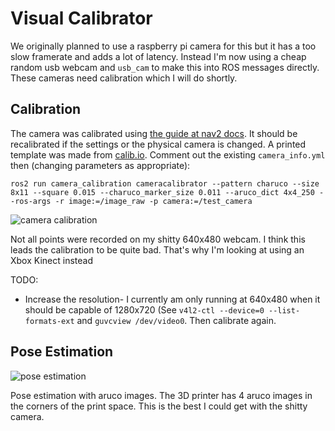 # Visual Calibrator

We originally planned to use a raspberry pi camera for this but it has a too slow framerate and adds a lot of latency. Instead I'm now using a cheap random usb webcam and `usb_cam` to make this into ROS messages directly. These cameras need calibration which I will do shortly.

## Calibration 

The camera was calibrated using [the guide at nav2 docs](https://navigation.ros.org/tutorials/docs/camera_calibration.html). It should be recalibrated
if the settings or the physical camera is changed. A printed template was made from [calib.io](https://calib.io/). Comment out the existing `camera_info.yml` then (changing parameters as appropriate):

```
ros2 run camera_calibration cameracalibrator --pattern charuco --size 8x11 --square 0.015 --charuco_marker_size 0.011 --aruco_dict 4x4_250 --ros-args -r image:=/image_raw -p camera:=/test_camera
```

![camera calibration](https://i.imgur.com/9He7T2n.png)

Not all points were recorded on my shitty 640x480 webcam. I think this leads the calibration to be quite bad. That's why I'm looking at using an Xbox Kinect instead

TODO:
- Increase the resolution- I currently am only running at 640x480 when it should be capable of 1280x720 (See `v4l2-ctl --device=0 --list-formats-ext` and `guvcview /dev/video0`. Then calibrate again.

## Pose Estimation

![pose estimation](https://i.imgur.com/93Hd6W4.png)

Pose estimation with aruco images. The 3D printer has 4 aruco images in the corners of the print space. This is the best I could get with the shitty camera.